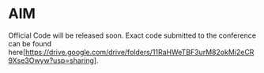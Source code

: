 # AIM
Official Code will be released soon.
Exact code submitted to the conference can be found here[https://drive.google.com/drive/folders/11RaHWeTBF3urM82okMi2eCR9Xse3Owyw?usp=sharing].
